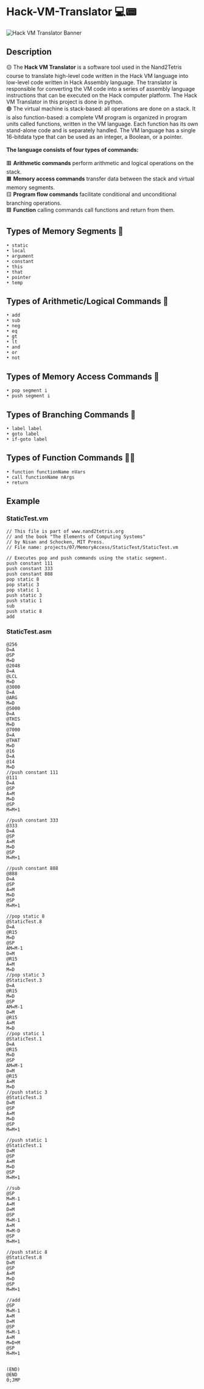 # **Hack-VM-Translator 💻📟**
![Hack VM Translator Banner](assets/Hack-VM-Translator.png)

## **Description**
🟡 The **Hack VM Translator** is a software tool used in the Nand2Tetris course to translate high-level code written in the Hack VM language into low-level code written in Hack Assembly language. The translator is responsible for converting the VM code into a series of assembly language instructions that can be executed on the Hack computer platform. The Hack VM Translator in this project is done in python. <br>
🟢 The virtual machine is stack-based: all operations are done on a stack. It is also function-based: a complete VM program is organized in program units called functions, written in the VM language. Each function has its own stand-alone code and is separately handled. The VM language has a single 16-bitdata type that can be used as an integer, a Boolean, or a pointer. <br><br>**The language consists of four types of commands:**<br><br>
    🟥   **Arithmetic commands** perform arithmetic and logical operations on the stack.<br>
    🟧	**Memory access commands** transfer data between the stack and virtual memory segments.<br>
    🟨	**Program flow commands** facilitate conditional and unconditional branching operations.<br>
    🟩	**Function** calling commands call functions and return from them.<br>
## **Types of Memory Segments 📝**
    • static 
    • local
    • argument
    • constant
    • this
    • that
    • pointer
    • temp

## **Types of Arithmetic/Logical Commands 💬**
    • add
    • sub
    • neg
    • eq
    • gt
    • lt
    • and
    • or
    • not

## **Types of Memory Access Commands 📖**
    • pop segment i
    • push segment i

## **Types of Branching Commands 🌿**
    • label label
    • goto label
    • if-goto label

## **Types of Function Commands 😶‍🌫️**
    • function functionName nVars
    • call functionName nArgs
    • return

## **Example**
### **StaticTest.vm**
```
// This file is part of www.nand2tetris.org
// and the book "The Elements of Computing Systems"
// by Nisan and Schocken, MIT Press.
// File name: projects/07/MemoryAccess/StaticTest/StaticTest.vm

// Executes pop and push commands using the static segment.
push constant 111
push constant 333
push constant 888
pop static 8
pop static 3
pop static 1
push static 3
push static 1
sub
push static 8
add
```

### **StaticTest.asm**
```
@256
D=A
@SP
M=D
@2048
D=A
@LCL
M=D
@3000
D=A
@ARG
M=D
@5000
D=A
@THIS
M=D
@7000
D=A
@THAT
M=D
@16
D=A
@14
M=D
//push constant 111
@111
D=A
@SP
A=M
M=D
@SP
M=M+1

//push constant 333
@333
D=A
@SP
A=M
M=D
@SP
M=M+1

//push constant 888
@888
D=A
@SP
A=M
M=D
@SP
M=M+1

//pop static 8
@StaticTest.8
D=A
@R15
M=D
@SP
AM=M-1
D=M
@R15
A=M
M=D
//pop static 3
@StaticTest.3
D=A
@R15
M=D
@SP
AM=M-1
D=M
@R15
A=M
M=D
//pop static 1
@StaticTest.1
D=A
@R15
M=D
@SP
AM=M-1
D=M
@R15
A=M
M=D
//push static 3
@StaticTest.3
D=M
@SP
A=M
M=D
@SP
M=M+1

//push static 1
@StaticTest.1
D=M
@SP
A=M
M=D
@SP
M=M+1

//sub
@SP
M=M-1
A=M
D=M
@SP
M=M-1
A=M
M=M-D
@SP
M=M+1

//push static 8
@StaticTest.8
D=M
@SP
A=M
M=D
@SP
M=M+1

//add
@SP
M=M-1
A=M
D=M
@SP
M=M-1
A=M
M=D+M
@SP
M=M+1


(END)
@END
0;JMP

```